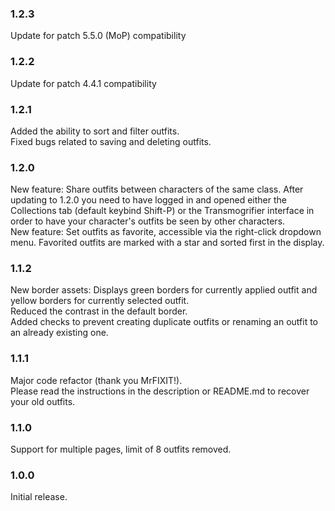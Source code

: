 ### 1.2.3

Update for patch 5.5.0 (MoP) compatibility

### 1.2.2

Update for patch 4.4.1 compatibility

### 1.2.1

Added the ability to sort and filter outfits.  
Fixed bugs related to saving and deleting outfits.  

### 1.2.0

New feature: Share outfits between characters of the same class. After updating to 1.2.0 you need to have logged in
and opened either the Collections tab (default keybind Shift-P) or the Transmogrifier interface in order to have your character's
outfits be seen by other characters.  
New feature: Set outfits as favorite, accessible via the right-click dropdown menu. Favorited outfits are marked with a star and
sorted first in the display.

### 1.1.2

New border assets: Displays green borders for currently applied outfit and yellow borders for currently selected outfit.  
Reduced the contrast in the default border.  
Added checks to prevent creating duplicate outfits or renaming an outfit to an already existing one.

### 1.1.1

Major code refactor (thank you MrFIXIT!).  
Please read the instructions in the description or README.md to recover your old outfits.

### 1.1.0

Support for multiple pages, limit of 8 outfits removed.

### 1.0.0

Initial release.